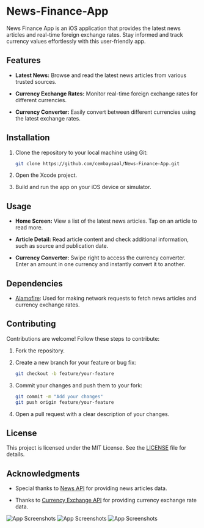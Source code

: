 # News-Finance-App
 
News Finance App is an iOS application that provides the latest news articles and real-time foreign exchange rates. Stay informed and track currency values effortlessly with this user-friendly app.

## Features

- **Latest News:** Browse and read the latest news articles from various trusted sources.

- **Currency Exchange Rates:** Monitor real-time foreign exchange rates for different currencies.

- **Currency Converter:** Easily convert between different currencies using the latest exchange rates.

## Installation

1. Clone the repository to your local machine using Git:

   ```bash
   git clone https://github.com/cembaysaal/News-Finance-App.git
   ```

2. Open the Xcode project.

3. Build and run the app on your iOS device or simulator.

## Usage

- **Home Screen:** View a list of the latest news articles. Tap on an article to read more.

- **Article Detail:** Read article content and check additional information, such as source and publication date.

- **Currency Converter:** Swipe right to access the currency converter. Enter an amount in one currency and instantly convert it to another.

## Dependencies

- [Alamofire](https://github.com/Alamofire/Alamofire): Used for making network requests to fetch news articles and currency exchange rates.

## Contributing

Contributions are welcome! Follow these steps to contribute:

1. Fork the repository.

2. Create a new branch for your feature or bug fix:

   ```bash
   git checkout -b feature/your-feature
   ```

3. Commit your changes and push them to your fork:

   ```bash
   git commit -m "Add your changes"
   git push origin feature/your-feature
   ```

4. Open a pull request with a clear description of your changes.

## License

This project is licensed under the MIT License. See the [LICENSE](LICENSE) file for details.

## Acknowledgments

- Special thanks to [News API](https://newsapi.org/) for providing news articles data.

- Thanks to [Currency Exchange API](https://exchangerate-api.com/) for providing currency exchange rate data.

![App Screenshots](./NewsFinanceApp/screenshot1.png)
![App Screenshots](./NewsFinanceApp/screenshot2.png)
![App Screenshots](./NewsFinanceApp/screenshot3.png)
